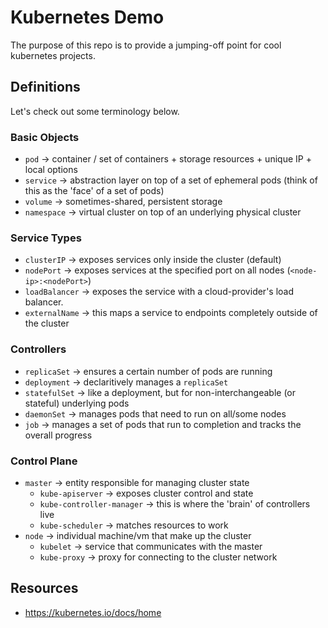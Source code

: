 # Kubernetes Demo
The purpose of this repo is to provide a jumping-off point for cool kubernetes projects.

## Definitions
Let's check out some terminology below.

### Basic Objects
- `pod` -> container / set of containers + storage resources + unique IP + local options
- `service` -> abstraction layer on top of a set of ephemeral pods (think of this as the 'face' of a set of pods)
- `volume` -> sometimes-shared, persistent storage
- `namespace` -> virtual cluster on top of an underlying physical cluster

### Service Types
- `clusterIP` -> exposes services only inside the cluster (default)
- `nodePort` -> exposes services at the specified port on all nodes (`<node-ip>:<nodePort>`)
- `loadBalancer` -> exposes the service with a cloud-provider's load balancer.
- `externalName` -> this maps a service to endpoints completely outside of the cluster

### Controllers
- `replicaSet` -> ensures a certain number of pods are running
- `deployment` -> declaritively manages a `replicaSet`
- `statefulSet` -> like a deployment, but for non-interchangeable (or stateful) underlying pods
- `daemonSet` -> manages pods that need to run on all/some nodes
- `job` -> manages a set of pods that run to completion and tracks the overall progress

### Control Plane
- `master` -> entity responsible for managing cluster state
    - `kube-apiserver` -> exposes cluster control and state
    - `kube-controller-manager` -> this is where the 'brain' of controllers live
    - `kube-scheduler` -> matches resources to work
- `node` -> individual machine/vm that make up the cluster
    - `kubelet` -> service that communicates with the master
    - `kube-proxy` -> proxy for connecting to the cluster network


## Resources
- https://kubernetes.io/docs/home

